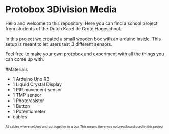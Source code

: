 # Protobox 3Division Media
Hello and welcome to this repository!
Here you can find a school project from students of the Dutch Karel de Grote Hogeschool.

In this project we created a small wooden box with an arduino inside. 
This setup is meant to let users test 3 different sensors.

Feel free to make your own protobox and experiment with all the things you can come up with.

#Materials
* 1 Arduino Uno R3
* 1 Liquid Crystal Display
* 1 PIR movement sensor
* 1 TMP sensor
* 1 Photoresistor
* 1 Button
* 1 Potentiometer
* cables

<sub><sup>All cables where solderd and put together in a box</sup></sub>
<sub><sup>This means there was no breadboard used in this project</sup></sub>

